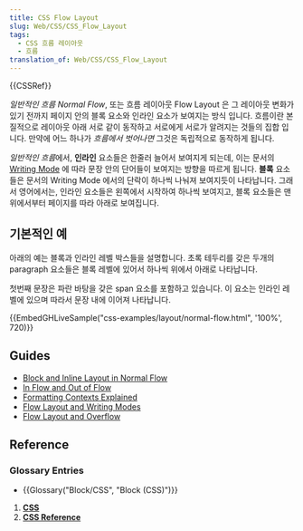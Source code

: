 ```yaml
---
title: CSS Flow Layout
slug: Web/CSS/CSS_Flow_Layout
tags:
  - CSS 흐름 레이아웃
  - 흐름
translation_of: Web/CSS/CSS_Flow_Layout
---
```

{{CSSRef}}

_일반적인 흐름 Normal Flow_, 또는 흐름 레이아웃 Flow Layout 은 그 레이아웃 변화가 있기 전까지 페이지 안의 블록 요소와 인라인 요소가 보여지는 방식 입니다. 흐름이란 본질적으로 레이아웃 아래 서로 같이 동작하고 서로에게 서로가 알려지는 것들의 집합 입니다. 만약에 어느 하나가 _흐름에서 벗어나면_ 그것은 독립적으로 동작하게 됩니다.

*일반적인 흐름*에서, **인라인** 요소들은 한줄러 늘어서 보여지게 되는데, 이는 문서의 [Writing Mode](/ko/docs/Web/CSS/CSS_Writing_Modes) 에 따라 문장 안의 단어들이 보여지는 방향을 따르게 됩니다. **블록** 요소들은 문서의 Writing Mode 에서의 단락이 하나씩 나눠져 보여지듯이 나타납니다. 그래서 영어에서는, 인라인 요소들은 왼쪽에서 시작하여 하나씩 보여지고, 블록 요소들은 맨 위에서부터 페이지를 따라 아래로 보여집니다.

## 기본적인 예

아래의 예는 블록과 인라인 레벨 박스들을 설명합니다. 초록 테두리를 갖은 두개의 paragraph 요소들은 블록 레벨에 있어서 하나씩 위에서 아래로 나타납니다.

첫번째 문장은 파란 바탕을 갖은 span 요소를 포함하고 있습니다. 이 요소는 인라인 레벨에 있으며 따라서 문장 내에 이어져 나타납니다.

{{EmbedGHLiveSample("css-examples/layout/normal-flow.html", '100%', 720)}}

## Guides

- [Block and Inline Layout in Normal Flow](/ko/docs/Web/CSS/CSS_Flow_Layout/Block_and_Inline_Layout_in_Normal_Flow)
- [In Flow and Out of Flow](/ko/docs/Web/CSS/CSS_Flow_Layout/In_Flow_and_Out_of_Flow)
- [Formatting Contexts Explained](/ko/docs/Web/CSS/CSS_Flow_Layout/Formatting_Contexts_Explained)
- [Flow Layout and Writing Modes](/ko/docs/Web/CSS/CSS_Flow_Layout/Flow_Layout_and_Writing_Modes)
- [Flow Layout and Overflow](/ko/docs/Web/CSS/CSS_Flow_Layout/Flow_Layout_and_Overflow)

## Reference

### Glossary Entries

- {{Glossary("Block/CSS", "Block (CSS)")}}

1. [**CSS**](/ko/docs/Web/CSS)
2. [**CSS Reference**](/ko/docs/Web/CSS/Reference)
